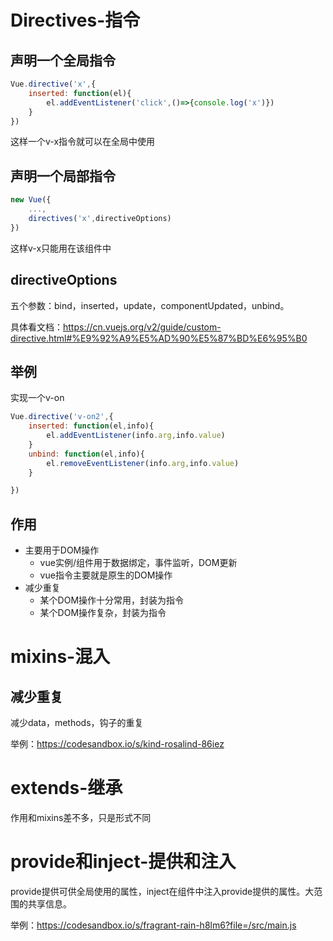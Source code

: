 # Directives-指令
## 声明一个全局指令
```javascript
Vue.directive('x',{
    inserted: function(el){
        el.addEventListener('click',()=>{console.log('x')}) 
    }
})
```
这样一个v-x指令就可以在全局中使用
## 声明一个局部指令
```javascript
new Vue({
    ...,
    directives('x',directiveOptions)
})
```
这样v-x只能用在该组件中
## directiveOptions
五个参数：bind，inserted，update，componentUpdated，unbind。

具体看文档：https://cn.vuejs.org/v2/guide/custom-directive.html#%E9%92%A9%E5%AD%90%E5%87%BD%E6%95%B0
## 举例
实现一个v-on
```javascript
Vue.directive('v-on2',{
    inserted: function(el,info){
        el.addEventListener(info.arg,info.value)
    }
    unbind: function(el,info){
        el.removeEventListener(info.arg,info.value)
    }

})
```
## 作用
* 主要用于DOM操作
  * vue实例/组件用于数据绑定，事件监听，DOM更新
  * vue指令主要就是原生的DOM操作
* 减少重复
  * 某个DOM操作十分常用，封装为指令
  * 某个DOM操作复杂，封装为指令
#  mixins-混入
## 减少重复
减少data，methods，钩子的重复

举例：https://codesandbox.io/s/kind-rosalind-86iez
# extends-继承
作用和mixins差不多，只是形式不同
# provide和inject-提供和注入
provide提供可供全局使用的属性，inject在组件中注入provide提供的属性。大范围的共享信息。

举例：https://codesandbox.io/s/fragrant-rain-h8lm6?file=/src/main.js

